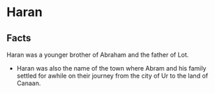 # Haran

## Facts

Haran was a younger brother of Abraham and the father of Lot.

* Haran was also the name of the town where Abram and his family settled for awhile on their journey from the city of Ur to the land of Canaan.